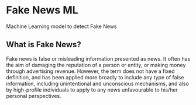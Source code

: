 # Fake News ML
Machine Learning model to detect Fake News

## What is Fake News?
Fake news is false or misleading information presented as news. It often has the aim of damaging the reputation of a person or entity, or making money through advertising revenue. However, the term does not have a fixed definition, and has been applied more broadly to include any type of false information, including unintentional and unconscious mechanisms, and also by high-profile individuals to apply to any news unfavourable to his/her personal perspectives.
